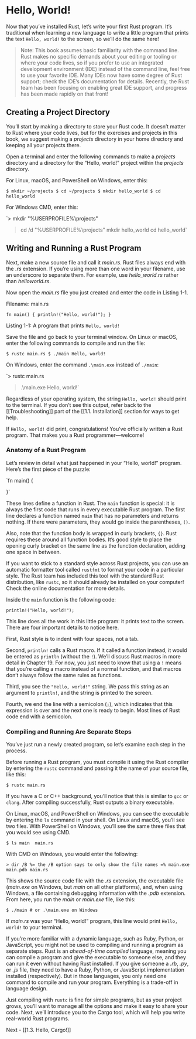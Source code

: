 # Hello, World!

Now that you’ve installed Rust, let’s write your first Rust program. It’s traditional when learning a new language to write a little program that prints the text `Hello, world!` to the screen, so we’ll do the same here!

> Note: This book assumes basic familiarity with the command line. Rust makes no specific demands about your editing or tooling or where your code lives, so if you prefer to use an integrated development environment (IDE) instead of the command line, feel free to use your favorite IDE. Many IDEs now have some degree of Rust support; check the IDE’s documentation for details. Recently, the Rust team has been focusing on enabling great IDE support, and progress has been made rapidly on that front!

## Creating a Project Directory

You’ll start by making a directory to store your Rust code. It doesn’t matter to Rust where your code lives, but for the exercises and projects in this book, we suggest making a _projects_ directory in your home directory and keeping all your projects there.

Open a terminal and enter the following commands to make a _projects_ directory and a directory for the “Hello, world!” project within the _projects_ directory.

For Linux, macOS, and PowerShell on Windows, enter this:

`$ mkdir ~/projects
$ cd ~/projects
$ mkdir hello_world
$ cd hello_world` 

For Windows CMD, enter this:

`> mkdir "%USERPROFILE%\projects"
> cd /d "%USERPROFILE%\projects"
> mkdir hello_world
> cd hello_world` 

## Writing and Running a Rust Program

Next, make a new source file and call it _main.rs_. Rust files always end with the _.rs_ extension. If you’re using more than one word in your filename, use an underscore to separate them. For example, use _hello_world.rs_ rather than _helloworld.rs_.

Now open the _main.rs_ file you just created and enter the code in Listing 1-1.

Filename: main.rs

`fn main() {
    println!("Hello, world!");
}` 

Listing 1-1: A program that prints `Hello, world!`

Save the file and go back to your terminal window. On Linux or macOS, enter the following commands to compile and run the file:

`$ rustc main.rs
$ ./main
Hello, world!` 

On Windows, enter the command `.\main.exe` instead of `./main`:

`> rustc main.rs
> .\main.exe
Hello, world!` 

Regardless of your operating system, the string `Hello, world!` should print to the terminal. If you don’t see this output, refer back to the [[Troubleshooting]] part of the [[1.1. Installation]] section for ways to get help.

If `Hello, world!` did print, congratulations! You’ve officially written a Rust program. That makes you a Rust programmer—welcome!

### Anatomy of a Rust Program

Let’s review in detail what just happened in your “Hello, world!” program. Here’s the first piece of the puzzle:

`fn main() {

}` 

These lines define a function in Rust. The `main` function is special: it is always the first code that runs in every executable Rust program. The first line declares a function named `main` that has no parameters and returns nothing. If there were parameters, they would go inside the parentheses, `()`.

Also, note that the function body is wrapped in curly brackets, `{}`. Rust requires these around all function bodies. It’s good style to place the opening curly bracket on the same line as the function declaration, adding one space in between.

If you want to stick to a standard style across Rust projects, you can use an automatic formatter tool called `rustfmt` to format your code in a particular style. The Rust team has included this tool with the standard Rust distribution, like `rustc`, so it should already be installed on your computer! Check the online documentation for more details.

Inside the `main` function is the following code:

 `println!("Hello, world!");` 

This line does all the work in this little program: it prints text to the screen. There are four important details to notice here.

First, Rust style is to indent with four spaces, not a tab.

Second, `println!` calls a Rust macro. If it called a function instead, it would be entered as `println` (without the `!`). We’ll discuss Rust macros in more detail in Chapter 19. For now, you just need to know that using a `!` means that you’re calling a macro instead of a normal function, and that macros don’t always follow the same rules as functions.

Third, you see the `"Hello, world!"` string. We pass this string as an argument to `println!`, and the string is printed to the screen.

Fourth, we end the line with a semicolon (`;`), which indicates that this expression is over and the next one is ready to begin. Most lines of Rust code end with a semicolon.

### Compiling and Running Are Separate Steps

You’ve just run a newly created program, so let’s examine each step in the process.

Before running a Rust program, you must compile it using the Rust compiler by entering the `rustc` command and passing it the name of your source file, like this:

`$ rustc main.rs` 

If you have a C or C++ background, you’ll notice that this is similar to `gcc` or `clang`. After compiling successfully, Rust outputs a binary executable.

On Linux, macOS, and PowerShell on Windows, you can see the executable by entering the `ls` command in your shell. On Linux and macOS, you’ll see two files. With PowerShell on Windows, you’ll see the same three files that you would see using CMD.

`$ ls
main  main.rs` 

With CMD on Windows, you would enter the following:

`> dir /B %= the /B option says to only show the file names =%
main.exe
main.pdb
main.rs` 

This shows the source code file with the _.rs_ extension, the executable file (_main.exe_ on Windows, but _main_ on all other platforms), and, when using Windows, a file containing debugging information with the _.pdb_ extension. From here, you run the _main_ or _main.exe_ file, like this:

`$ ./main # or .\main.exe on Windows` 

If _main.rs_ was your “Hello, world!” program, this line would print `Hello, world!` to your terminal.

If you’re more familiar with a dynamic language, such as Ruby, Python, or JavaScript, you might not be used to compiling and running a program as separate steps. Rust is an _ahead-of-time compiled_ language, meaning you can compile a program and give the executable to someone else, and they can run it even without having Rust installed. If you give someone a _.rb_, _.py_, or _.js_ file, they need to have a Ruby, Python, or JavaScript implementation installed (respectively). But in those languages, you only need one command to compile and run your program. Everything is a trade-off in language design.

Just compiling with `rustc` is fine for simple programs, but as your project grows, you’ll want to manage all the options and make it easy to share your code. Next, we’ll introduce you to the Cargo tool, which will help you write real-world Rust programs.




Next - [[1.3. Hello, Cargo!]]